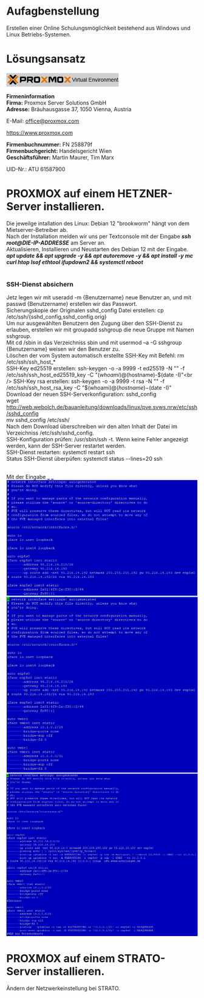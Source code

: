 # Aufagbenstellung
Erstellen einer  Online Schulungsmöglichkeit bestehend aus Windows und Linux Betriebs-Systemen.
# L&ouml;sungsansatz
![PROXMOX_VE](./1-INSTALLATION/grafics/pve_logo.png)

**Firmeninformation**<br> 
**Firma:** Proxmox Server Solutions GmbH<br> 
**Adresse:** Bräuhausgasse 37, 1050 Vienna, Austria<br> 

E-Mail: office@proxmox.com

https://www.proxmox.com

**Firmenbuchnummer:** FN 258879f<br> 
**Firmenbuchgericht:** Handelsgericht Wien<br>
**Geschäftsführer:** Martin Maurer, Tim Marx<br> 

UID-Nr.: ATU 61587900

# PROXMOX auf einem HETZNER-Server installieren.
Die jeweilge intallation des Linux: Debian 12 "brookworm" hängt von dem Mietserver-Betreiber ab.<br /> 
Nach der Installation melden wir uns per Textconsole mit der Eingabe **_ssh root@DIE-IP-ADDRESSE_** am Server an.<br /> 
Aktualisieren, Installieren und Neustarten des Debian 12 mit der Eingabe.<br />
**_apt update && apt upgrade -y && apt autoremove -y && apt install -y mc curl htop lsof ethtool ifupdown2 && systemctl reboot_**<br />
<br />
### SSH-Dienst absichern
Jetz legen wir mit useradd -m {Benutzername} neue Benutzer an, und mit passwd {Benutzername} erstellen wir das Passwort.<br />
Sicherungskopie der Originalen sshd_config Datei erstellen: cp /etc/ssh/{sshd_config,sshd_config.orig}<br />
Um nur ausgewählten Benutzern den Zugung über den SSH-Dienst zu erlauben, erstellen wir mit groupadd sshgroup die neue Gruppe mit Namen sshgroup.<br />
Mit cd /sbin in das Verzeichniss sbin und mit usermod –a -G sshgroup {Benutzername} weisen wir den Benutzer zu.<br />
Löschen der vom System automatisch erstellte SSH-Key mit Befehl: rm /etc/ssh/ssh_host_*<br />
SSH-Key ed25519 erstellen: ssh-keygen -o -a 9999 -t ed25519 -N "" -f /etc/ssh/ssh_host_ed25519_key -C "$(whoami)@$(hostname)-$(date -I)"<br />
SSH-Key rsa erstellen: ssh-keygen -o -a 9999 -t rsa -N "" -f /etc/ssh/ssh_host_rsa_key -C "$(whoami)@$(hostname)-$(date -I)"<br />
Download der neuen SSH-Serverkonfiguration: sshd_config<br />
wget http://web.webolch.de/bauanleitung/downloads/linux/pve.svws.nrw/etc/ssh/sshd_config<br />
mv sshd_config /etc/ssh/<br />
Nach dem Download überschreiben wir den alten Inhalt der Datei im Verzeichniss /etc/ssh/sshd_config.<br />
SSH-Konfiguration prüfen: /usr/sbin/ssh -t. Wenn keine Fehler angezeigt werden, kann der SSH-Server restartet werden.<br />
SSH-Dienst restarten: systemctl restart ssh<br />
Status SSH-Dienst überpüfen: systemctl status --lines=20 ssh<br />
<br />


Mit der Eingabe **_ _** <br />
![interfaces_org](./grafics/interfaces_hetzner_org.png)<br>
![interfaces_vmbrs](./grafics/interfaces_hetzner_vmbrs.png)<br>
![interfaces_fertig](./grafics/interfaces_hetzner_fertig.png)<br>






# PROXMOX auf einem STRATO-Server installieren.
Ändern der Netzwerkeinstellung bei STRATO.<br />

<br />
<br />
<br />



